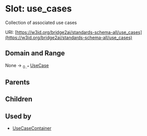 
# Slot: use_cases

Collection of associated use cases

URI: [https://w3id.org/bridge2ai/standards-schema-all/use_cases](https://w3id.org/bridge2ai/standards-schema-all/use_cases)


## Domain and Range

None &#8594;  <sub>0..\*</sub> [UseCase](UseCase.md)

## Parents


## Children


## Used by

 * [UseCaseContainer](UseCaseContainer.md)
